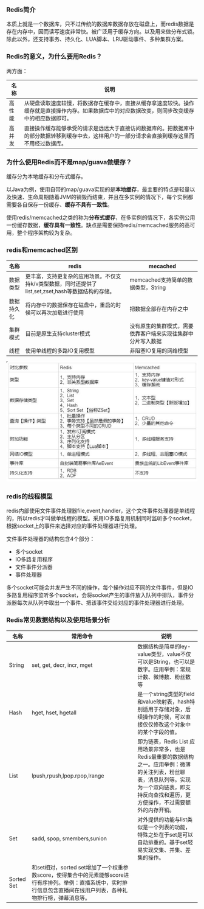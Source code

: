 ### Redis简介
本质上就是一个数据库，只不过传统的数据库数据存放在磁盘上，而redis数据是存在内存中，因而读写速度非常快。被广泛用于缓存方向。以及用来做分布式锁。除此以外，还支持事务、持久化、LUA脚本、LRU驱动事件、多种集群方案。

### Redis的意义，为什么要用Redis？
两方面：

| 名称 |说明  |
| --- | --- |
|高性能  |从硬盘读取速度较慢，将数据存在缓存中，直接从缓存拿速度较快。操作缓存就是直接操作内存。如果数据库中的对应数据改变，则同步改变缓存中的相应数据即可。  |
|高并发  |直接操作缓存能够承受的请求是远远大于直接访问数据库的。把数据库中的部分数据转移到缓存中去，这样用户的一部分请求会直接到缓存这里而不用经过数据库。  |

### 为什么使用Redis而不是map/guava做缓存？

缓存分为本地缓存和分布式缓存。

以Java为例，使用自带的map/guava实现的是**本地缓存**，最主要的特点是轻量以及快速、生命周期随着JVM的销毁而结束，并且在多实例的情况下，每个实例都需要各自保存一份缓存、**缓存不具有一致性**。

使用redis/memcached之类的称为**分布式缓存**，在多实例的情况下，各实例公用一份缓存数据，**缓存具有一致性**。缺点是需要保持redis/memcached服务的高可用，整个程序架构较为复杂。


### redis和memcached区别


| 名称 |redis  | mecached |
| --- | --- | --- |
| 数据类型 |更丰富，支持更复杂的应用场景。不仅支持k/v类型数据，同时还提供了list,set,zset,hash等数据结构的存储。  |memcached支持简单的数据类型，String  |
|数据持久化  |将内存中的数据保存在磁盘中，重启的时候可以再次加载进行使用  |把数据全部存在内存之中  |
|集群模式  |目前是原生支持cluster模式  |没有原生的集群模式，需要依靠客户端来实现往集群中分片写入数据  |
|线程  |使用单线程的多路IO复用模型  |非阻塞IO复用的网络模型  |

![image](https://github.com/awqcs/Study-for-Offer/blob/master/Jarmyer/image/redis-memcached.JPG)

### redis的线程模型

redis内部使用文件事件处理器file,event,handler，这个文件事件处理器是单线程的，所以redis才叫做单线程的模型。采用IO多路复用机制同时监听多个socket，根据socket上的事件来选择对应的事件处理器进行处理。

文件事件处理器的结构包含4个部分：

* 多个socket
* IO多路复用程序
* 文件事件分派器
* 事件处理器

多个socket可能会并发产生不同的操作，每个操作对应不同的文件事件，但是IO多路复用程序监听多个socket，会将socket产生的事件放入队列中排队，事件分派器每次从队列中取出一个事件、把该事件交给对应的事件处理器进行处理。

### Redis常见数据结构以及使用场景分析


| 名称 |常用命令  |说明  |
| --- | --- | --- |
|String  |set, get, decr, incr, mget  | 数据结构是简单的ley-value类型，value不仅可以是String，也可以是数字。应用举例：常规计数、微博数、粉丝数等 |
|Hash  |hget, hset, hgetall  |是一个string类型的field和value映射表，hash特别适用于存储对象，后续操作的时候，可以直接仅仅修改这个对象中的某个字段的值。  |
| List |lpush,rpush,lpop.rpop,lrange  |即为链表，Redis List 应用场景非常多，也是Redis最重要的数据结构之一。应用举例：微薄的关注列表，粉丝聊表，消息队列等。实现为一个双向链表，即支持反向查找和遍历，更方便操作，不过需要额外的内存开销。  |
| Set | sadd, spop, smembers,sunion |对外提供的功能与list类似是一个列表的功能，特殊之处在于set是可以自动排重的。基于set轻易实现交集、并集、差集的操作。 |
|Sorted Set  |和set相对，sorted set增加了一个权重参数score，使得集合中的元素能够score进行有序排列。举例：直播系统中，实时排行信息包含直播间在线用户列表，各种礼物排行榜，弹幕消息等。 |